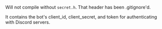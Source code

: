 Will not compile without `secret.h`.  That header has been
.gitignore'd.

It contains the bot's client_id, client_secret, and token for
authenticating with Discord servers.
